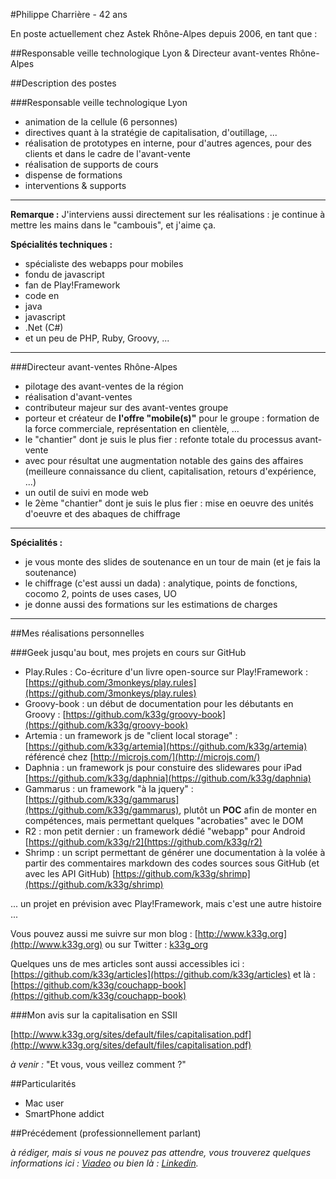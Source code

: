 #Philippe Charrière - 42 ans

En poste actuellement chez Astek Rhône-Alpes depuis 2006, en tant que :

##Responsable veille technologique Lyon & Directeur avant-ventes Rhône-Alpes

##Description des postes

###Responsable veille technologique Lyon

- animation de la cellule (6 personnes)
- directives quant à la stratégie de capitalisation, d'outillage, ...
- réalisation de prototypes en interne, pour d'autres agences, pour des clients et dans le cadre de l'avant-vente
- réalisation de supports de cours
- dispense de formations
- interventions & supports

- - -
**Remarque :** J'interviens aussi directement sur les réalisations : je continue à mettre les mains dans le "cambouis", et j'aime ça.

**Spécialités techniques :**

- spécialiste des webapps pour mobiles
- fondu de javascript
- fan de Play!Framework
- code en
 - java
 - javascript
 - .Net (C#)
 - et un peu de PHP, Ruby, Groovy, ...
 
- - -


###Directeur avant-ventes Rhône-Alpes

- pilotage des avant-ventes de la région
- réalisation d'avant-ventes
- contributeur majeur sur des avant-ventes groupe
- porteur et créateur de **l'offre "mobile(s)"** pour le groupe : formation de la force commerciale, représentation en clientèle, ...
- le "chantier" dont je suis le plus fier : refonte totale du processus avant-vente
 - avec pour résultat une augmentation notable des gains des affaires (meilleure connaissance du client, capitalisation, retours d'expérience, ...)
 - un outil de suivi en mode web
- le 2ème "chantier" dont je suis le plus fier : mise en oeuvre des unités d'oeuvre et des abaques de chiffrage 


- - -
**Spécialités :**

- je vous monte des slides de soutenance en un tour de main (et je fais la soutenance)
- le chiffrage (c'est aussi un dada) : analytique, points de fonctions, cocomo 2, points de uses cases, UO
- je donne aussi des formations sur les estimations de charges

- - -

##Mes réalisations personnelles

###Geek jusqu'au bout, mes projets en cours sur GitHub

- Play.Rules : Co-écriture d'un livre open-source sur Play!Framework : [https://github.com/3monkeys/play.rules](https://github.com/3monkeys/play.rules)
- Groovy-book : un début de documentation pour les débutants en Groovy : [https://github.com/k33g/groovy-book](https://github.com/k33g/groovy-book)
- Artemia : un framework js de "client local storage" : [https://github.com/k33g/artemia](https://github.com/k33g/artemia) référencé chez [http://microjs.com/](http://microjs.com/)
- Daphnia : un framework js pour constuire des slidewares pour iPad [https://github.com/k33g/daphnia](https://github.com/k33g/daphnia)
- Gammarus : un framework "à la jquery" : [https://github.com/k33g/gammarus](https://github.com/k33g/gammarus), plutôt un **POC** afin de monter en compétences, mais permettant quelques "acrobaties" avec le DOM
- R2 : mon petit dernier : un framework dédié "webapp" pour Android [https://github.com/k33g/r2](https://github.com/k33g/r2)
- Shrimp : un script permettant de générer une documentation à la volée à partir des commentaires markdown des codes sources sous GitHub (et avec les API GitHub) [https://github.com/k33g/shrimp](https://github.com/k33g/shrimp)

... un projet en prévision avec Play!Framework, mais c'est une autre histoire ...

Vous pouvez aussi me suivre sur mon blog : [http://www.k33g.org](http://www.k33g.org) ou sur Twitter : [k33g_org](k33g_org)

Quelques uns de mes articles sont aussi accessibles ici : [https://github.com/k33g/articles](https://github.com/k33g/articles) et là : [https://github.com/k33g/couchapp-book](https://github.com/k33g/couchapp-book)

###Mon avis sur la capitalisation en SSII

[http://www.k33g.org/sites/default/files/capitalisation.pdf](http://www.k33g.org/sites/default/files/capitalisation.pdf)

*à venir :* "Et vous, vous veillez comment ?"

##Particularités

- Mac user
- SmartPhone addict

##Précédement (professionnellement parlant)

*à rédiger, mais si vous ne pouvez pas attendre, vous trouverez quelques informations ici : [Viadeo](http://www.viadeo.com/fr/profile/philippe.charriere1) ou bien là : [Linkedin](http://fr.linkedin.com/in/phcharriere).*
